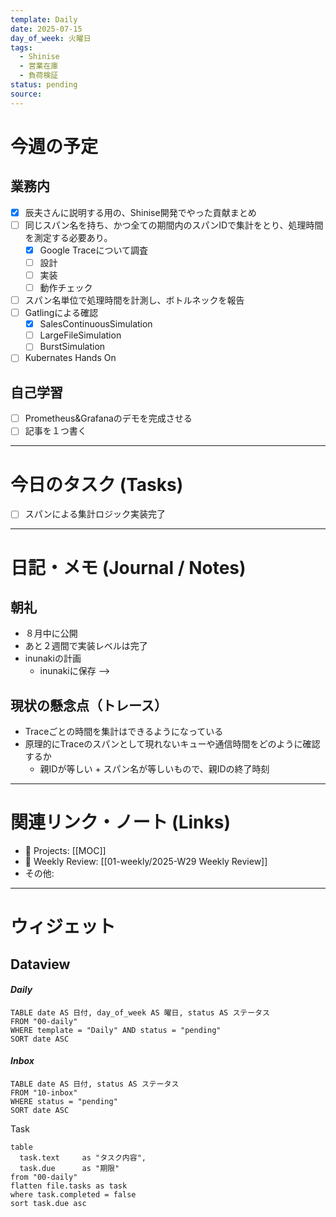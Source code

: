 ```yaml
---
template: Daily
date: 2025-07-15
day_of_week: 火曜日
tags:
  - Shinise
  - 営業在庫
  - 負荷検証
status: pending
source:
---
```

# 今週の予定
## 業務内
- [x] 辰夫さんに説明する用の、Shinise開発でやった貢献まとめ
- [ ] 同じスパン名を持ち、かつ全ての期間内のスパンIDで集計をとり、処理時間を測定する必要あり。
	- [x] Google Traceについて調査
	- [ ] 設計
	- [ ] 実装
	- [ ] 動作チェック
- [ ] スパン名単位で処理時間を計測し、ボトルネックを報告
- [ ] Gatlingによる確認
	- [x] SalesContinuousSimulation
	- [ ] LargeFileSimulation
	- [ ] BurstSimulation
- [ ] Kubernates Hands On

## 自己学習
- [ ] Prometheus&Grafanaのデモを完成させる
- [ ] 記事を１つ書く

---
# 今日のタスク (Tasks)
- [ ] スパンによる集計ロジック実装完了

---

# 日記・メモ (Journal / Notes)
## 朝礼
- ８月中に公開
- あと２週間で実装レベルは完了
- inunakiの計画
	- inunakiに保存 --> 


## 現状の懸念点（トレース）
- Traceごとの時間を集計はできるようになっている
- 原理的にTraceのスパンとして現れないキューや通信時間をどのように確認するか
	- 親IDが等しい + スパン名が等しいもので、親IDの終了時刻
---

# 関連リンク・ノート (Links)
- 📂 Projects: [[MOC]]
- 📂 Weekly Review: [[01-weekly/2025-W29 Weekly Review]]
- その他: 

---

# ウィジェット
## **Dataview**

#### *Daily*
```dataview
TABLE date AS 日付, day_of_week AS 曜日, status AS ステータス
FROM "00-daily"
WHERE template = "Daily" AND status = "pending"
SORT date ASC
```

#### *Inbox*
```dataview
TABLE date AS 日付, status AS ステータス
FROM "10-inbox"
WHERE status = "pending"
SORT date ASC
```

Task
```dataview
table
  task.text     as "タスク内容",
  task.due      as "期限"
from "00-daily"
flatten file.tasks as task
where task.completed = false
sort task.due asc
```
